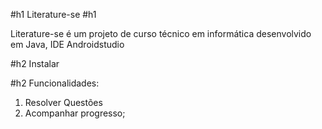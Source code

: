 #h1 Literature-se #h1


Literature-se é um projeto de curso técnico em informática desenvolvido em Java, IDE Androidstudio


#h2 Instalar 



#h2 Funcionalidades:
1. Resolver Questões
2. Acompanhar progresso;

